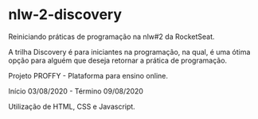 # nlw-2-discovery
Reiniciando práticas de programação na nlw#2 da RocketSeat.

A trilha Discovery é para iniciantes na programação, na qual, é uma ótima opção para alguém que deseja retornar a prática de programação.

Projeto PROFFY - Plataforma para ensino online.

Início 03/08/2020 - Término 09/08/2020

Utilização de HTML, CSS e Javascript.
